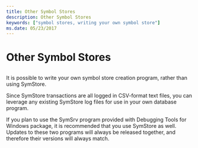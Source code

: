 ```yaml
---
title: Other Symbol Stores
description: Other Symbol Stores
keywords: ["symbol stores, writing your own symbol store"]
ms.date: 05/23/2017
---
```


# Other Symbol Stores


## <span id="ddk_using_other_symbol_stores_dbg"></span><span id="DDK_USING_OTHER_SYMBOL_STORES_DBG"></span>


It is possible to write your own symbol store creation program, rather than using SymStore.

Since SymStore transactions are all logged in CSV-format text files, you can leverage any existing SymStore log files for use in your own database program.

If you plan to use the SymSrv program provided with Debugging Tools for Windows package, it is recommended that you use SymStore as well. Updates to these two programs will always be released together, and therefore their versions will always match.

 

 